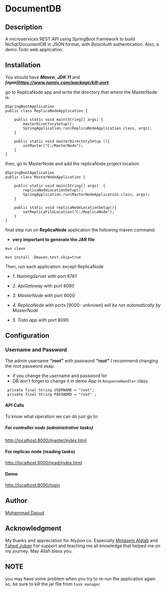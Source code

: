 # DocumentDB

## Description

A microservices REST API using SpringBoot framework to build NoSql/DocumentDB in JSON format, with *BasicAuth*
authentication. Also, a demo *Todo* web application.

## Installation

You should have ***Maven***, ***JDK 11*** and ***[npm]<https://www.npmjs.com/package/kill-port>***.

go to ReplicaNode app and write the directory that where the MasterNode is:

```
@SpringBootApplication
public class ReplicaNodeApplication {

	public static void main(String[] args) {
		masterDirectorySetup();
		SpringApplication.run(ReplicaNodeApplication.class, args);
	}
	
	public static void masterDirectorySetup (){
		setMaster("C:/MasterNode");
	}
}
```
then, go to MasterNode and add the replicaNode project location:
```
@SpringBootApplication
public class MasterNodeApplication {

	public static void main(String[] args)  {
		replicaNodeLocationSetup();
		SpringApplication.run(MasterNodeApplication.class, args);
	}

	public static void replicaNodeLocationSetup(){
		setReplicaFileLocation("C:/ReplicaNode");
	}
}
```
final step run  on **ReplicaNode** application the following maven command:
- **very important to generate the **JAR** file**
``` 
mvn clean  
```

```
mvn install -Dmaven.test.skip=true 
```


Then, run each application: except ReplicaNode

- *1. NamingServer* with port 8761
- *2. ApiGateway* with port 8080
- *3. MasterNode* with port 8000
- *4. ReplicaNode* with ports [9000- unknown]
  *will be run automatically by MasterNode*

- *5. Todo app* with port 8090

## Configuration

### Username and Password

The admin username ***“root”*** with password ***“root”***
I recommend changing the root password asap.

* if you change the username and password for 
* DB don't forget to change it in demo App in ```ResponseHandler``` class

```
 private final String USERNAME = "root";
 private final String PASSWORD = "root" ; 
```

#### API Calls

To know what operation we can do just go to:

##### For controller node (administrative tasks)

<http://localhost:8000/master/index.html>

#### For replicas node (reading tasks)

<http://localhost:9000/read/index.html>

#### Demo

<http://localhost:8090/login>

## Author

[Mohammad Daoud](https://www.linkedin.com/in/mohammad-daoudx/)

## Acknowledgment

My thanks and appreciation for Atypon co. Especially [Motasem Aldiab](https://www.linkedin.com/in/maldiab) and
[Fahed Jubair](https://www.linkedin.com/in/fahed-jubair-52b84882/)
For support and teaching me all
knowledge that helped me on my journey. May Allah bless you.

## NOTE
you may have some problem when you try to re-run the application again
so, be sure to kill the jar file from ```task manager```